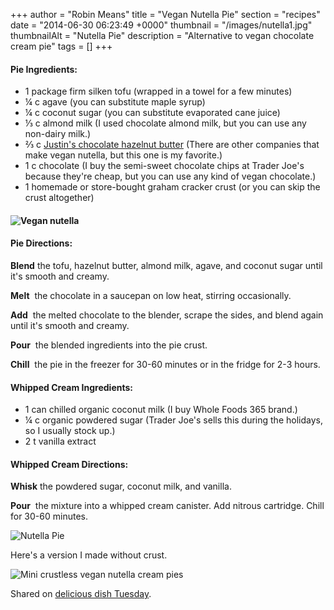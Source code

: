 +++
author = "Robin Means"
title = "Vegan Nutella Pie"
section = "recipes"
date = "2014-06-30 06:23:49 +0000"
thumbnail = "/images/nutella1.jpg"
thumbnailAlt = "Nutella Pie"
description = "Alternative to vegan chocolate cream pie"
tags = []
+++

#### Pie Ingredients:

- 1 package firm silken tofu (wrapped in a towel for a few minutes)
- ¼ c agave (you can substitute maple syrup)
- ¼ c coconut sugar (you can substitute evaporated cane juice)
- ⅓ c almond milk (I used chocolate almond milk, but you can use any non-dairy milk.)
- ⅔ c&nbsp;[Justin's chocolate hazelnut butter](http://justins.com/item/chocolate-hazelnut-butter/) (There are other companies that make vegan nutella, but this one is my favorite.)
- 1 c chocolate (I buy the semi-sweet chocolate chips at Trader Joe's because they're cheap, but you can use any kind of vegan chocolate.)
- 1 homemade or store-bought graham cracker crust (or you can skip the crust altogether)

#### ![Vegan nutella](/images/choc-hazelnut-jar1.jpg)

#### Pie Directions:

**Blend** the tofu, hazelnut butter, almond milk, agave, and coconut sugar until it's smooth and creamy.

**Melt** &nbsp;the chocolate in a saucepan on low heat, stirring occasionally.

**Add** &nbsp;the melted chocolate to the blender, scrape the sides, and blend again until it's smooth and creamy.

**Pour** &nbsp;the blended ingredients into the pie crust.

**Chill** &nbsp;the pie in the freezer for 30-60 minutes or in the fridge for 2-3 hours.

#### Whipped Cream Ingredients:

- 1 can chilled organic coconut milk (I buy Whole Foods 365 brand.)
- ¼ c organic powdered sugar (Trader Joe's sells this during the holidays, so I usually stock up.)
- 2 t vanilla extract

#### Whipped Cream Directions:

**Whisk** the powdered sugar, coconut milk, and vanilla.

**Pour** &nbsp;the mixture into a whipped cream canister. Add nitrous cartridge. Chill for 30-60 minutes.

![Nutella Pie](/images/nutella2.jpg)

Here's a version I made without crust.

![Mini crustless vegan nutella cream pies](/images/minis.png)

Shared on [delicious dish Tuesday](http://www.fulltimemama.com/2015/05/ddt-recipe-link-up-grill.html).

